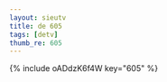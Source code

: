 ```yaml
--- 
layout: sieutv
title: de 605
tags: [detv]
thumb_re: 605
---
```

{% include oADdzK6f4W key="605" %} 
